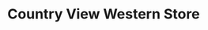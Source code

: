 ---
title: "Country View Western Store"
url: /goldsboro/country-view-western-store/
shop: Dorfladen
---
